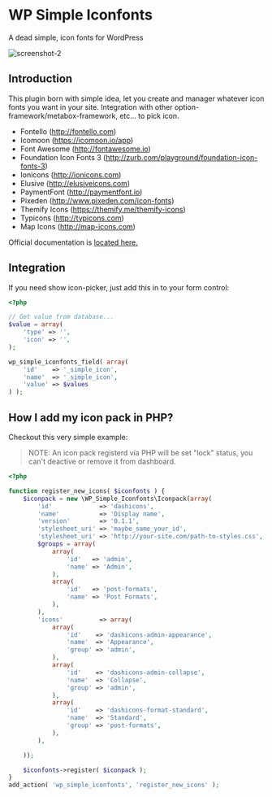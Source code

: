 # WP Simple Iconfonts

A dead simple, icon fonts for WordPress

![screenshot-2](https://user-images.githubusercontent.com/1529454/29360253-4eee5578-82ac-11e7-97b3-65858d152b2b.png)

## Introduction

This plugin born with simple idea, let you create and manager whatever icon fonts
you want in your site. Integration with other option-framework/metabox-framework, etc... 
to pick icon.

- Fontello (http://fontello.com)
- Icomoon (https://icomoon.io/app)
- Font Awesome (http://fontawesome.io)
- Foundation Icon Fonts 3 (http://zurb.com/playground/foundation-icon-fonts-3)
- Ionicons (http://ionicons.com)
- Elusive (http://elusiveicons.com)
- PaymentFont (http://paymentfont.io)
- Pixeden (http://www.pixeden.com/icon-fonts)
- Themify Icons (https://themify.me/themify-icons)
- Typicons (http://typicons.com)
- Map Icons (http://map-icons.com)

Official documentation is [located here.](http://docs.awethemes.com/wp-simple-iconfonts/)

## Integration

If you need show icon-picker, just add this in to your form control:

```php
<?php

// Get value from database...
$value = array(
	'type' => '',
	'icon' => '',
);

wp_simple_iconfonts_field( array(
	'id'    => '_simple_icon',
	'name'  => '_simple_icon',
	'value' => $values
) );

```

## How I add my icon pack in PHP?

Checkout this very simple example:

> NOTE: An icon pack registerd via PHP will be set "lock" status, you can't deactive or remove it from dashboard.

```php
<?php

function register_new_icons( $iconfonts ) {
    $iconpack = new \WP_Simple_Iconfonts\Iconpack(array(
        'id'             => 'dashicons',
        'name'           => 'Display name',
        'version'        => '0.1.1',
        'stylesheet_uri' => 'maybe_same_your_id',
        'stylesheet_uri' => 'http://your-site.com/path-to-styles.css',
        $groups = array(
            array(
                'id'   => 'admin',
                'name' => 'Admin',
            ),
            array(
                'id'   => 'post-formats',
                'name' => 'Post Formats',
            ),
        ),
        'icons'          => array(
            array(
                'id'    => 'dashicons-admin-appearance',
                'name'  => 'Appearance',
                'group' => 'admin',
            ),
            array(
                'id'    => 'dashicons-admin-collapse',
                'name'  => 'Collapse',
                'group' => 'admin',
            ),
            array(
                'id'    => 'dashicons-format-standard',
                'name'  => 'Standard',
                'group' => 'post-formats',
            ),
        ),

    ));

    $iconfonts->register( $iconpack );
}
add_action( 'wp_simple_iconfonts', 'register_new_icons' );
```
